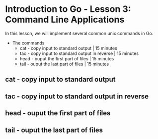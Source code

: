 # Introduction to Go - Lesson 3: Command Line Applications

In this lesson, we will implement several common unix commands in Go.

* The commands
  * cat  - copy input to standard output            | 15 minutes
  * tac  - copy input to standard output in reverse | 15 minutes
  * head - ouput the first part of files            | 15 minutes
  * tail - ouput the last part of files             | 15 minutes

## cat - copy input to standard output

## tac  - copy input to standard output in reverse

## head - ouput the first part of files

## tail - ouput the last part of files
